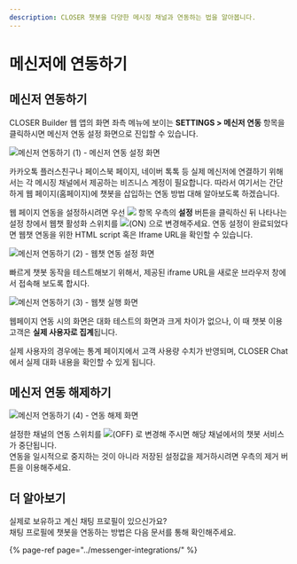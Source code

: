 ```yaml
---
description: CLOSER 챗봇을 다양한 메시징 채널과 연동하는 법을 알아봅니다.
---
```


# 메신저에 연동하기

## 메신저 연동하기 <a id="messenger-integration"></a>

CLOSER Builder 웹 앱의 화면 좌측 메뉴에 보이는 **SETTINGS &gt; 메신저 연동** 항목을 클릭하시면 메신저 연동 설정 화면으로 진입할 수 있습니다.

![&#xBA54;&#xC2E0;&#xC800; &#xC5F0;&#xB3D9;&#xD558;&#xAE30; \(1\) - &#xBA54;&#xC2E0;&#xC800; &#xC5F0;&#xB3D9; &#xC124;&#xC815; &#xD654;&#xBA74;](../../.gitbook/assets/screenshot-2019-01-31-15.16.34.png)

카카오톡 플러스친구나 페이스북 페이지, 네이버 톡톡 등 실제 메신저에 연결하기 위해서는 각 메시징 채널에서 제공하는 비즈니스 계정이 필요합니다. 따라서 여기서는 간단하게 웹 페이지\(홈페이지\)에 챗봇을 삽입하는 연동 방법 대해 알아보도록 하겠습니다. 

웹 페이지 연동을 설정하시려면 우선 ![](../../.gitbook/assets/2019-01-31-3.30.04.png) 항목 우측의 **설정** 버튼을 클릭하신 뒤 나타나는 설정 창에서 웹챗 활성화 스위치를 ![](../../.gitbook/assets/2019-01-31-3.38.19.png)\(ON\) 으로 변경해주세요. 연동 설정이 완료되었다면 웹챗 연동을 위한 HTML script 혹은 Iframe URL을 확인할 수 있습니다.

![&#xBA54;&#xC2E0;&#xC800; &#xC5F0;&#xB3D9;&#xD558;&#xAE30; \(2\) - &#xC6F9;&#xCC57; &#xC5F0;&#xB3D9; &#xC124;&#xC815; &#xD654;&#xBA74;](../../.gitbook/assets/screenshot-2019-01-31-15.41.39.png)

빠르게 챗봇 동작을 테스트해보기 위해서, 제공된 iframe URL을 새로운 브라우저 창에서 접속해 보도록 합시다.

![&#xBA54;&#xC2E0;&#xC800; &#xC5F0;&#xB3D9;&#xD558;&#xAE30; \(3\) - &#xC6F9;&#xCC57; &#xC2E4;&#xD589; &#xD654;&#xBA74;](../../.gitbook/assets/screenshot-2019-01-31-15.58.26.png)

웹페이지 연동 시의 화면은 대화 테스트의 화면과 크게 차이가 없으나, 이 때 챗봇 이용 고객은 **실제 사용자로 집계**됩니다.

실제 사용자의 경우에는 통계 페이지에서 고객 사용량 수치가 반영되며, CLOSER Chat에서 실제 대화 내용을 확인할 수 있게 됩니다.

## 메신저 연동 해제하기 <a id="stop-chatbot"></a>

![&#xBA54;&#xC2E0;&#xC800; &#xC5F0;&#xB3D9;&#xD558;&#xAE30; \(4\) - &#xC5F0;&#xB3D9; &#xD574;&#xC81C; &#xD654;&#xBA74;](../../.gitbook/assets/guide_%20%289%29.png)

설정한 채널의 연동 스위치를 ![](../../.gitbook/assets/2019-01-31-3.38.14.png)\(OFF\) 로 변경해 주시면 해당 채널에서의 챗봇 서비스가 중단됩니다.  
연동을 일시적으로 중지하는 것이 아니라 저장된 설정값을 제거하시려면 우측의 제거 버튼을 이용해주세요.

## 더 알아보기

실제로 보유하고 계신 채팅 프로필이 있으신가요?   
채팅 프로필에 챗봇을 연동하는 방법은 다음 문서를 통해 확인해주세요.

{% page-ref page="../messenger-integrations/" %}



